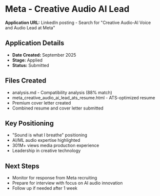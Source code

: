 # Meta - Creative Audio AI Lead

**Application URL:** LinkedIn posting - Search for "Creative Audio-AI Voice and Audio Lead at Meta"

## Application Details
- **Date Created:** September 2025
- **Stage:** Applied
- **Status:** Submitted

## Files Created
- analysis.md - Compatibility analysis (88% match)
- meta_creative_audio_ai_lead_ats_resume.html - ATS-optimized resume
- Premium cover letter created
- Combined resume and cover letter submitted

## Key Positioning
- "Sound is what I breathe" positioning
- AI/ML audio expertise highlighted
- 301M+ views media production experience
- Leadership in creative technology

## Next Steps
- Monitor for response from Meta recruiting
- Prepare for interview with focus on AI audio innovation
- Follow up if needed after 1 week